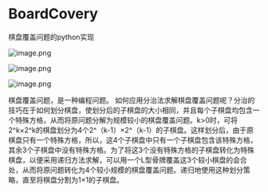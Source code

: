 # BoardCovery
 棋盘覆盖问题的python实现


![image.png](https://i.loli.net/2021/03/11/9fnp7O5XoQzWqPC.png)


![image.png]( https://i.loli.net/2021/03/11/hNcMAbsER4nKIJ1.png)


![image.png]( https://baike.baidu.com/pic/%E6%A3%8B%E7%9B%98%E8%A6%86%E7%9B%96%E9%97%AE%E9%A2%98/3015357/0/fd039245d688d43f995a153f7d1ed21b0ff43b0f?fr=lemma&ct=single#aid=0&pic=fd039245d688d43f995a153f7d1ed21b0ff43b0f)


棋盘覆盖问题，是一种编程问题。
如何应用分治法求解棋盘覆盖问题呢？分治的技巧在于如何划分棋盘，使划分后的子棋盘的大小相同，并且每个子棋盘均包含一个特殊方格，从而将原问题分解为规模较小的棋盘覆盖问题。k>0时，可将2^k×2^k的棋盘划分为4个2^（k-1）×2^（k-1）的子棋盘。这样划分后，由于原棋盘只有一个特殊方格，所以，这4个子棋盘中只有一个子棋盘包含该特殊方格，其余3个子棋盘中没有特殊方格。为了将这3个没有特殊方格的子棋盘转化为特殊棋盘，以便采用递归方法求解，可以用一个L型骨牌覆盖这3个较小棋盘的会合处，从而将原问题转化为4个较小规模的棋盘覆盖问题。递归地使用这种划分策略，直至将棋盘分割为1×1的子棋盘。
